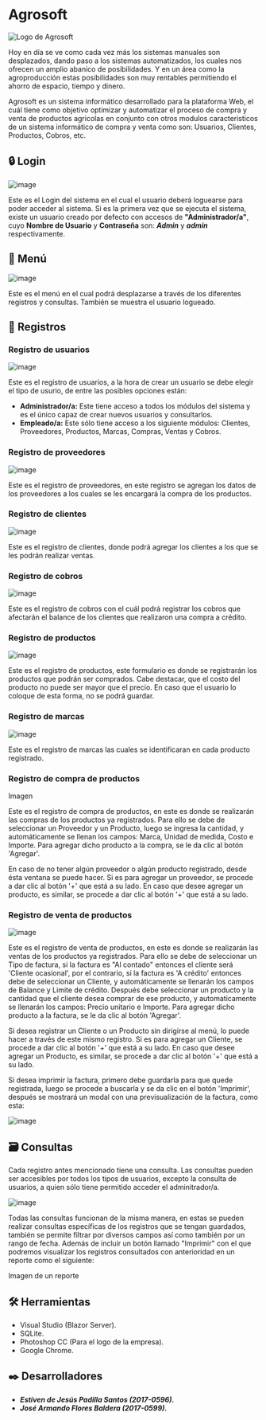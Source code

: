 # Agrosoft

![Logo de Agrosoft](https://user-images.githubusercontent.com/54590857/88723611-2dac7d80-d0f7-11ea-9f4d-44174f64392b.jpg)

Hoy en día se ve como cada vez más los sistemas manuales son desplazados, dando paso a los sistemas automatizados, los cuales nos ofrecen un amplio abanico de posibilidades. Y en un área como la agroproducción estas posibilidades son muy rentables permitiendo el ahorro de espacio, tiempo y dinero.

Agrosoft es un sistema informático desarrollado para la plataforma Web, el cuál tiene como objetivo optimizar y automatizar el proceso de compra y venta de productos agricolas en conjunto con otros modulos caracteristicos de un sistema informático de compra y venta como son: Usuarios, Clientes, Productos, Cobros, etc.

## 🔒 Login

![image](https://user-images.githubusercontent.com/54590857/89126917-b6406a80-d4b7-11ea-956d-fe906d699878.png)

Este es el Login del sistema en el cual el usuario deberá loguearse para poder acceder al sistema. Si es la primera vez que se ejecuta el sistema, existe un usuario creado por defecto con accesos de **"Administrador/a"**, cuyo **Nombre de Usuario** y **Contraseña** son: _**Admin**_ y _**admin**_ respectivamente.

## 📌 Menú

![image](https://user-images.githubusercontent.com/54590857/89125874-72e1fe00-d4af-11ea-9619-d11c2b1b2952.png)

Este es el menú en el cual podrá desplazarse a través de los diferentes registros y consultas. También se muestra el usuario logueado.

## 📝 Registros

### Registro de usuarios

![image](https://user-images.githubusercontent.com/54590857/89126032-8346a880-d4b0-11ea-990f-f89ca8e26a48.png)

Este es el registro de usuarios, a la hora de crear un usuario se debe elegir el tipo de usurio, de entre las posibles opciones están:

* **Administrador/a:** Este tiene acceso a todos los módulos del sistema y es el único capaz de crear nuevos usuarios y consultarlos.
* **Empleado/a:** Este sólo tiene acceso a los siguiente módulos: Clientes, Proveedores, Productos, Marcas, Compras, Ventas y Cobros.

### Registro de proveedores

![image](https://user-images.githubusercontent.com/54590857/89126187-c5241e80-d4b1-11ea-8850-1f2a2af9d6a6.png)

Este es el registro de proveedores, en este registro se agregan los datos de los proveedores a los cuales se les encargará la compra de los productos.

### Registro de clientes

![image](https://user-images.githubusercontent.com/54590857/89126375-30babb80-d4b3-11ea-8331-8b80cf32845b.png)

Este es el registro de clientes, donde podrá agregar los clientes a los que se les podrán realizar ventas.

### Registro de cobros

![image](https://user-images.githubusercontent.com/54590857/89127058-9f4e4800-d4b8-11ea-9615-8029509cbe57.png)

Este es el registro de cobros con el cuál podrá registrar los cobros que afectarán el balance de los clientes que realizaron una compra a crédito.

### Registro de productos

![image](https://user-images.githubusercontent.com/54590857/89126294-a70aee00-d4b2-11ea-8a7a-44f0d4ce6a9d.png)

Este es el registro de productos, este formulario es donde se registrarán los productos que podrán ser comprados. Cabe destacar, que el costo del producto no puede ser mayor que el precio. En caso que el usuario lo coloque de esta forma, no se podrá guardar.

### Registro de marcas

![image](https://user-images.githubusercontent.com/54590857/89126405-6fe90c80-d4b3-11ea-9914-58caa848fe0e.png)

Este es el registro de marcas las cuales se identificaran en cada producto registrado.

### Registro de compra de productos

Imagen

Este es el registro de compra de productos, en este es donde se realizarán las compras de los productos ya registrados. Para ello se debe de seleccionar un Proveedor y un Producto, luego se ingresa la cantidad, y automáticamente se llenan los campos: Marca, Unidad de medida, Costo e Importe. Para agregar dicho producto a la compra, se le da clic al botón 'Agregar'.

En caso de no tener algún proveedor o algún producto registrado, desde ésta ventana se puede hacer. Si es para agregar un proveedor, se procede a dar clic al botón '+' que está a su lado. En caso que desee agregar un producto, es similar, se procede a dar clic al botón '+' que está a su lado.

### Registro de venta de productos

![image](https://user-images.githubusercontent.com/54590857/89126568-7deb5d00-d4b4-11ea-87a2-f975cd21cb82.png)

Este es el registro de venta de productos, en este es donde se realizarán las ventas de los productos ya registrados. Para ello se debe de seleccionar un Tipo de factura, si la factura es "Al contado" entonces el cliente será 'Cliente ocasional', por el contrario, si la factura es 'A crédito' entonces debe de seleccionar un Cliente, y automáticamente se llenarán los campos de Balance y Limite de crédito. Después debe seleccionar un producto y la cantidad que el cliente desea comprar de ese producto, y automaticamente se llenarán los campos: Precio unitario e Importe. Para agregar dicho producto a la factura, se le da clic al botón 'Agregar'.

Si desea registrar un Cliente o un Producto sin dirigirse al menú, lo puede hacer a través de este mismo registro. Si es para agregar un Cliente, se procede a dar clic al botón '+' que está a su lado. En caso que desee agregar un Producto, es similar, se procede a dar clic al botón '+' que está a su lado.

Si desea imprimir la factura, primero debe guardarla para que quede registrada, luego se procede a buscarla y se da clic en el botón 'Imprimir', después se mostrará un modal con una previsualización de la factura, como esta:

![image](https://user-images.githubusercontent.com/54590857/89126888-7aa5a080-d4b7-11ea-9069-3a94d70b7431.png)

## 🗃 Consultas

Cada registro antes mencionado tiene una consulta. Las consultas pueden ser accesibles por todos los tipos de usuarios, excepto la consulta de usuarios, a quien sólo tiene permitido acceder el adminitrador/a.

![image](https://user-images.githubusercontent.com/54590857/89429797-0283e880-d70c-11ea-97c6-91449b7e587d.png)

Todas las consultas funcionan de la misma manera, en estas se pueden realizar consultas específicas de los registros que se tengan guardados, también se permite filtrar por diversos campos así como también por un rango de fecha. Además de incluir un botón llamado "Imprimir" con el que podremos visualizar los registros consultados con anterioridad en un reporte como el siguiente:

Imagen de un reporte

## 🛠️ Herramientas 

* Visual Studio (Blazor Server).
* SQLite.
* Photoshop CC (Para el logo de la empresa).
* Google Chrome.

## ✒️ Desarrolladores 

* _**Estiven de Jesús Padilla Santos (2017-0596).**_
* _**José Armando Flores Baldera (2017-0599).**_
